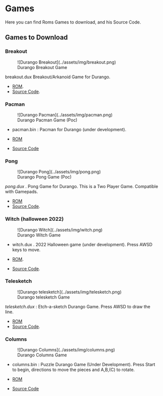 # Games

Here you can find Roms Games to download, and his Source Code.

## Games to Download

### Breakout

<figure markdown>
![Durango Breakout](../assets/img/breakout.png)
<figcaption>Durango Breakout Game</figcaption>
</figure>

breakout.dux Breakout/Arkanoid Game for Durango.

* [ROM](../assets/bin/breakout.dux).
* [Source Code](https://github.com/durangoretro/arkanoid).

### Pacman

<figure markdown>
![Durango Pacman](../assets/img/pacman.png)
<figcaption>Durango Pacman Game (Poc)</figcaption>
</figure>

* pacman.bin : Pacman for Durango (under development).

* [ROM](../assets/bin/pacman.bin)
* [Source Code]()

### Pong

<figure markdown>
![Durango Pong](../assets/img/pong.png)
<figcaption>Durango Pong Game (Poc)</figcaption>
</figure>

_pong.dux_ . Pong Game for Durango. This is a Two Player Game. Compatible with Gamepads.

* [ROM](../assets/bin/pong.dux)
* [Source Code](https://github.com/durangoretro/durango_demos/blob/main/pong.s).

### Witch (halloween 2022)

<figure markdown>
![Durango Witch](../assets/img/witch.png)
<figcaption>Durango Witch Game</figcaption>
</figure>

* witch.dux . 2022 Halloween game (under development). Press AWSD keys to move.

* [ROM](../assets/bin/witch.dux).
* [Source Code](https://github.com/durangoretro/witch).

### Telesketch


<figure markdown>
![Durango telesketch](../assets/img/telesketch.png)
<figcaption>Durango telesketch Game</figcaption>
</figure>

_telesketch.dux_ : Etch-a-sketch  Durango Game. Press AWSD to draw the line.

* [ROM](../assets/bin/telesketch.bin)
* [Source Code](https://github.com/durangoretro/telesketch).

### Columns

<figure markdown>
![Durango Columns](../assets/img/columns.png)
<figcaption>Durango Columns Game</figcaption>
</figure>

* columns.bin : Puzzle Durango Game (Under Development). Press Start to begin, directions to move the pieces and A,B,(C) to rotate.

* [ROM](../assets/bin/columns.dux)
* [Source Code]()
